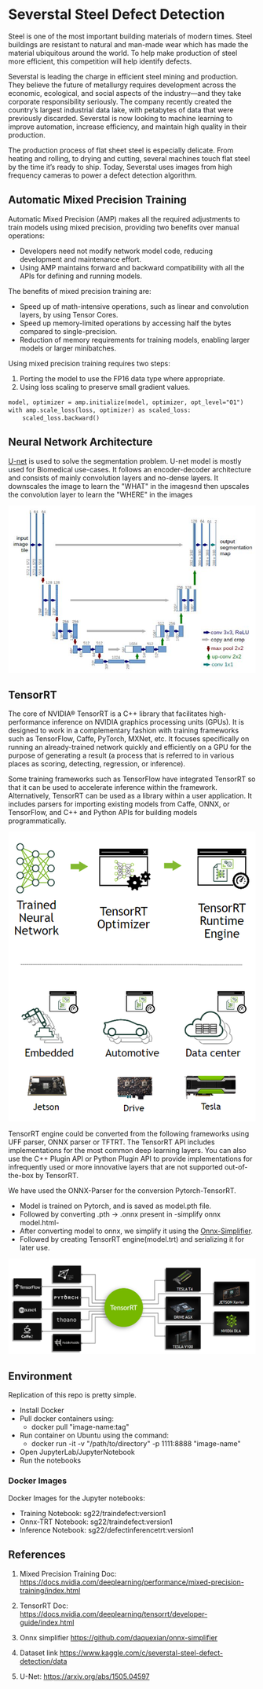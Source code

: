 # Severstal Steel Defect Detection

Steel is one of the most important building materials of modern times. Steel buildings are resistant to natural and man-made wear which has made the material ubiquitous around the world. To help make production of steel more efficient, this competition will help identify defects.

Severstal is leading the charge in efficient steel mining and production. They believe the future of metallurgy requires development across the economic, ecological, and social aspects of the industry—and they take corporate responsibility seriously. The company recently created the country’s largest industrial data lake, with petabytes of data that were previously discarded. Severstal is now looking to machine learning to improve automation, increase efficiency, and maintain high quality in their production.

The production process of flat sheet steel is especially delicate. From heating and rolling, to drying and cutting, several machines touch flat steel by the time it’s ready to ship. Today, Severstal uses images from high frequency cameras to power a defect detection algorithm.

## Automatic Mixed Precision Training

Automatic Mixed Precision (AMP) makes all the required adjustments to train models using mixed precision, providing two benefits over manual operations:
- Developers need not modify network model code, reducing development and maintenance effort.
- Using AMP maintains forward and backward compatibility with all the APIs for defining and running models.

The benefits of mixed precision training are:
- Speed up of math-intensive operations, such as linear and convolution layers, by using Tensor Cores.
- Speed up memory-limited operations by accessing half the bytes compared to single-precision.
- Reduction of memory requirements for training models, enabling larger models or larger minibatches.

Using mixed precision training requires two steps:

1. Porting the model to use the FP16 data type where appropriate.
2. Using loss scaling to preserve small gradient values.

```
model, optimizer = amp.initialize(model, optimizer, opt_level="O1")
with amp.scale_loss(loss, optimizer) as scaled_loss:
    scaled_loss.backward()
```

## Neural Network Architecture

[U-net](https://arxiv.org/abs/1505.04597) is used to solve the segmentation problem. U-net model is mostly used for Biomedical use-cases. It follows an encoder-decoder architecture and consists of mainly convolution layers and no-dense layers. It downscales the image to learn the "WHAT" in the imagesnd then upscales the convolution layer to learn the "WHERE" in the images
<p align="center">
<img src = "https://github.com/SarthakGarg13/Severstal-Steel-Defect-Detection/blob/master/images/unet.JPG">
</p>


## TensorRT

The core of NVIDIA® TensorRT is a C++ library that facilitates high-performance inference on NVIDIA graphics processing units (GPUs). It is designed to work in a complementary fashion with training frameworks such as TensorFlow, Caffe, PyTorch, MXNet, etc. It focuses specifically on running an already-trained network quickly and efficiently on a GPU for the purpose of generating a result (a process that is referred to in various places as scoring, detecting, regression, or inference).

Some training frameworks such as TensorFlow have integrated TensorRT so that it can be used to accelerate inference within the framework. Alternatively, TensorRT can be used as a library within a user application. It includes parsers for importing existing models from Caffe, ONNX, or TensorFlow, and C++ and Python APIs for building models programmatically.

<p align="center">
<img src = "https://github.com/SarthakGarg13/Severstal-Steel-Defect-Detection/blob/master/images/tensorrt.png">
</p>


TensorRT engine could be converted from the following frameworks using UFF parser, ONNX parser or TFTRT. The TensorRT API includes implementations for the most common deep learning layers. You can also use the C++ Plugin API or Python Plugin API to provide implementations for infrequently used or more innovative layers that are not supported out-of-the-box by TensorRT.

We have used the ONNX-Parser for the conversion Pytorch-TensorRT.
- Model is trained on Pytorch, and is saved as model.pth file. 
- Followed by converting .pth -> .onnx present in -simplify onnx model.html- 
- After converting model to onnx, we simplify it using the [Onnx-Simplifier](https://github.com/daquexian/onnx-simplifier).
- Followed by creating TensorRT engine(model.trt) and serializing it for later use.



<p align="center">
<img src = "https://github.com/SarthakGarg13/Severstal-Steel-Defect-Detection/blob/master/images/onnx-tensorrt.png">
</p>



## Environment

Replication of this repo is pretty simple.
- Install Docker
- Pull docker containers using:
  - docker pull "image-name:tag"
- Run container on Ubuntu using the command:
  - docker run -it -v "/path/to/directory" -p 1111:8888 "image-name"
- Open JupyterLab/JupyterNotebook
- Run the notebooks

### Docker Images

Docker Images for the Jupyter notebooks:
- Training Notebook: sg22/traindefect:version1
- Onnx-TRT Notebook: sg22/traindefect:version1
- Inference Notebook: sg22/defectinferencetrt:version1

## References

1. Mixed Precision Training Doc: https://docs.nvidia.com/deeplearning/performance/mixed-precision-training/index.html 

2. TensorRT Doc: https://docs.nvidia.com/deeplearning/tensorrt/developer-guide/index.html

3. Onnx simplifier https://github.com/daquexian/onnx-simplifier

4. Dataset link https://www.kaggle.com/c/severstal-steel-defect-detection/data

5. U-Net: https://arxiv.org/abs/1505.04597
